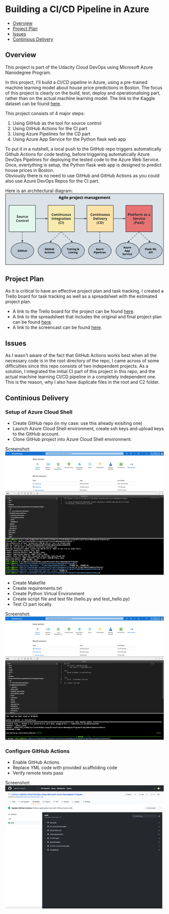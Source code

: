 # Building a CI/CD Pipeline in Azure

* [Overview](#overview)
* [Project Plan](#project-plan)
* [Issues](#issues)
* [Continious Delivery](#continious-delivery)

## Overview
This project is part of the Udacity Cloud DevOps using Microsoft Azure Nanodegree Program.

In this project, I'll build a CI/CD pipeline in Azure, using a pre-trained machine learning model about house price predictions in Boston. The focus of this project is clearly on the build, test, deploy and operationalising part, rather than on the actual machine learning model. The link to the Kaggle dataset can be found [here](https://www.kaggle.com/c/boston-housing).

This project consists of 4 major steps:
1. Using GitHub as the tool for source control
2. Using GitHub Actions for the CI part
3. Using Azure Pipelines for the CD part
4. Using Azure App Service for the Python flask web app

To put it in a nutshell, a local push to the GitHub repo triggers automatically Github Actions for code testing, before triggering automatically Azure DevOps Pipelines for deploying the tested code to the Azure Web Service. Once, evertything is setup, the Python flask web app is designed to predict house prices in Boston.\
Obviously there is no need to use GitHub and GitHub Actions as you could also use Azure DevOps Repos for the CI part. 

Here is an architectural diagram:
![architecture](./screenshots/0_Architecture.png)

## Project Plan
As it is critical to have an effective project plan and task tracking, I created a Trello board for task tracking as well as a spreadsheet with the estimated project plan. 

* A link to the Trello board for the project can be found [here](https://trello.com/b/fkjm3q3o/building-a-ci-cd-pipeline-in-azure).
* A link to the spreadsheet that includes the original and final project plan can be found [here](./project-plan.xlsx).
* A link to the screencast can be found [here](link).

## Issues
As I wasn't aware of the fact that GitHub Actions works best when all the necessary code is in the root directory of the repo, I came across of some difficulties since this repo consists of two independent projects. As a solution, I integrated the initial CI part of this project in this repo, and the actual machine learning CI/CD pipeline in a completely independent one. This is the reason, why I also have duplicate files in the root and C2 folder.

## Continious Delivery
### Setup of Azure Cloud Shell
- Create GitHub repo (in my case: use this already exisiting one)
- Launch Azure Cloud Shell environment, create ssh keys and upload keys to the GitHub account.
- Clone GitHub project into Azure Cloud Shell environment.

Screenshot:
![github-clone](./screenshots/03_GitHub-Clone.png)

- Create Makefile
- Create requirements.txt
- Create Python Virtual Environment
- Create script file and test file (hello.py and test_hello.py)
- Test CI part locally

Screenshot:
![makefile](./screenshots/03_Makefile-Test.png)

### Configure GitHub Actions
- Enable GitHub Actions
- Replace YML code with provided scaffolding code
- Verify remote tests pass

Screenshot:
![github-actions](./screenshots/04_GitHub-Actions.png)